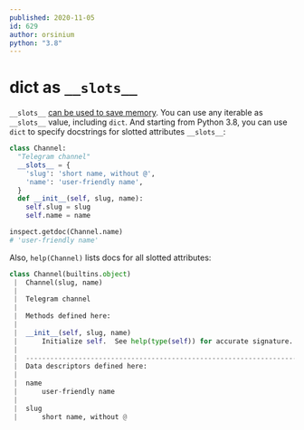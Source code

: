 ```yaml
---
published: 2020-11-05
id: 629
author: orsinium
python: "3.8"
---
```


# dict as `__slots__`

`__slots__` [can be used to save memory](https://t.me/pythonetc/233). You can use any iterable as `__slots__` value, including `dict`. And starting from Python 3.8, you can use `dict` to specify docstrings for slotted attributes `__slots__`:

```python
class Channel:
  "Telegram channel"
  __slots__ = {
    'slug': 'short name, without @',
    'name': 'user-friendly name',
  }
  def __init__(self, slug, name):
    self.slug = slug
    self.name = name

inspect.getdoc(Channel.name)
# 'user-friendly name'
```

Also, `help(Channel)` lists docs for all slotted attributes:

```python
class Channel(builtins.object)
 |  Channel(slug, name)
 |
 |  Telegram channel
 |
 |  Methods defined here:
 |
 |  __init__(self, slug, name)
 |      Initialize self.  See help(type(self)) for accurate signature.
 |
 |  ----------------------------------------------------------------------
 |  Data descriptors defined here:
 |
 |  name
 |      user-friendly name
 |
 |  slug
 |      short name, without @
```
